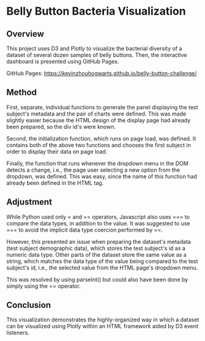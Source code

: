 # Belly Button Bacteria Visualization

## Overview
This project uses D3 and Plotly to visualize the bacterial diversity of a dataset of several dozen samples of belly buttons. Then, the interactive dashboard is presented using GitHub Pages.

GitHub Pages: https://kevinzhouhogwarts.github.io/belly-button-challenge/

## Method
First, separate, individual functions to generate the panel displaying the test subject's metadata and the pair of charts were defined. This was made slightly easier because the HTML design of the display page had already been prepared, so the div id's were known.

Second, the initialization function, which runs on page load, was defined. It contains both of the above two functions and chooses the first subject in order to display their data on page load.

Finally, the function that runs whenever the dropdown menu in the DOM detects a change, i.e., the page user selecting a new option from the dropdown, was defined. This was easy, since the name of this function had already been defined in the HTML tag.

## Adjustment
While Python used only = and == operators, Javascript also uses === to compare the data types, in addition to the value. It was suggested to use === to avoid the implicit data type coercion performed by ==.

However, this presented an issue when preparing the dataset's metadata (test subject demographic data), which stores the test subject's id as a numeric data type. Other parts of the dataset store the same value as a string, which matches the data type of the value being compared to the test subject's id, i.e., the selected value from the HTML page's dropdown menu.

This was resolved by using parseInt() but could also have been done by simply using the == operator.

## Conclusion
This visualization demonstrates the highly-organized way in which a dataset can be visualized using Plotly within an HTML framework aided by D3 event listeners.
